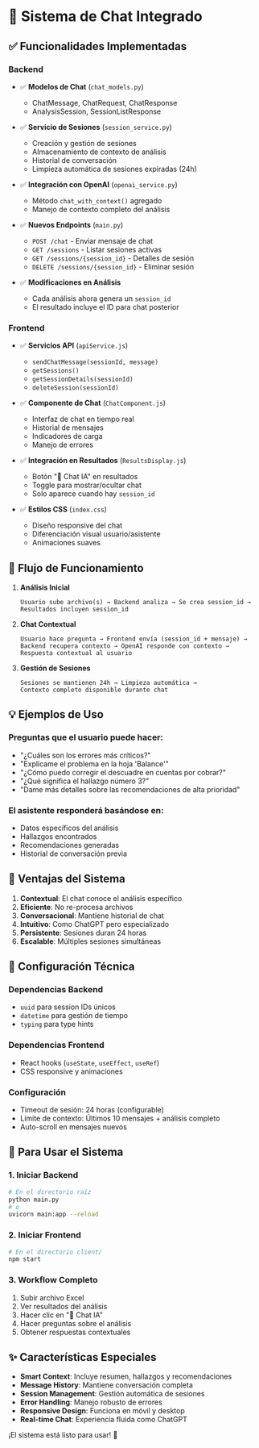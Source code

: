 # 🚀 Sistema de Chat Integrado

## ✅ Funcionalidades Implementadas

### Backend
- ✅ **Modelos de Chat** (`chat_models.py`)
  - ChatMessage, ChatRequest, ChatResponse
  - AnalysisSession, SessionListResponse

- ✅ **Servicio de Sesiones** (`session_service.py`)
  - Creación y gestión de sesiones
  - Almacenamiento de contexto de análisis
  - Historial de conversación
  - Limpieza automática de sesiones expiradas (24h)

- ✅ **Integración con OpenAI** (`openai_service.py`)
  - Método `chat_with_context()` agregado
  - Manejo de contexto completo del análisis

- ✅ **Nuevos Endpoints** (`main.py`)
  - `POST /chat` - Enviar mensaje de chat
  - `GET /sessions` - Listar sesiones activas
  - `GET /sessions/{session_id}` - Detalles de sesión
  - `DELETE /sessions/{session_id}` - Eliminar sesión

- ✅ **Modificaciones en Análisis**
  - Cada análisis ahora genera un `session_id`
  - El resultado incluye el ID para chat posterior

### Frontend
- ✅ **Servicios API** (`apiService.js`)
  - `sendChatMessage(sessionId, message)`
  - `getSessions()`
  - `getSessionDetails(sessionId)`
  - `deleteSession(sessionId)`

- ✅ **Componente de Chat** (`ChatComponent.js`)
  - Interfaz de chat en tiempo real
  - Historial de mensajes
  - Indicadores de carga
  - Manejo de errores

- ✅ **Integración en Resultados** (`ResultsDisplay.js`)
  - Botón "💬 Chat IA" en resultados
  - Toggle para mostrar/ocultar chat
  - Solo aparece cuando hay `session_id`

- ✅ **Estilos CSS** (`index.css`)
  - Diseño responsive del chat
  - Diferenciación visual usuario/asistente
  - Animaciones suaves

## 🔄 Flujo de Funcionamiento

1. **Análisis Inicial**
   ```
   Usuario sube archivo(s) → Backend analiza → Se crea session_id → 
   Resultados incluyen session_id
   ```

2. **Chat Contextual**
   ```
   Usuario hace pregunta → Frontend envía (session_id + mensaje) → 
   Backend recupera contexto → OpenAI responde con contexto → 
   Respuesta contextual al usuario
   ```

3. **Gestión de Sesiones**
   ```
   Sesiones se mantienen 24h → Limpieza automática → 
   Contexto completo disponible durante chat
   ```

## 💡 Ejemplos de Uso

### Preguntas que el usuario puede hacer:
- "¿Cuáles son los errores más críticos?"
- "Explícame el problema en la hoja 'Balance'"
- "¿Cómo puedo corregir el descuadre en cuentas por cobrar?"
- "¿Qué significa el hallazgo número 3?"
- "Dame más detalles sobre las recomendaciones de alta prioridad"

### El asistente responderá basándose en:
- Datos específicos del análisis
- Hallazgos encontrados
- Recomendaciones generadas
- Historial de conversación previa

## 🎯 Ventajas del Sistema

1. **Contextual**: El chat conoce el análisis específico
2. **Eficiente**: No re-procesa archivos
3. **Conversacional**: Mantiene historial de chat
4. **Intuitivo**: Como ChatGPT pero especializado
5. **Persistente**: Sesiones duran 24 horas
6. **Escalable**: Múltiples sesiones simultáneas

## 🔧 Configuración Técnica

### Dependencias Backend
- `uuid` para session IDs únicos
- `datetime` para gestión de tiempo
- `typing` para type hints

### Dependencias Frontend
- React hooks (`useState`, `useEffect`, `useRef`)
- CSS responsive y animaciones

### Configuración
- Timeout de sesión: 24 horas (configurable)
- Límite de contexto: Últimos 10 mensajes + análisis completo
- Auto-scroll en mensajes nuevos

## 🚀 Para Usar el Sistema

### 1. Iniciar Backend
```bash
# En el directorio raíz
python main.py
# o
uvicorn main:app --reload
```

### 2. Iniciar Frontend
```bash
# En el directorio client/
npm start
```

### 3. Workflow Completo
1. Subir archivo Excel
2. Ver resultados del análisis
3. Hacer clic en "💬 Chat IA"
4. Hacer preguntas sobre el análisis
5. Obtener respuestas contextuales

## ✨ Características Especiales

- **Smart Context**: Incluye resumen, hallazgos y recomendaciones
- **Message History**: Mantiene conversación completa
- **Session Management**: Gestión automática de sesiones
- **Error Handling**: Manejo robusto de errores
- **Responsive Design**: Funciona en móvil y desktop
- **Real-time Chat**: Experiencia fluida como ChatGPT

¡El sistema está listo para usar! 🎉
